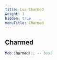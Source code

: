 ```yaml
---
title: Lua Charmed
weight: 1
hidden: true
menuTitle: Charmed
---
```

## Charmed
```lua
Mob:Charmed(); -- bool
```